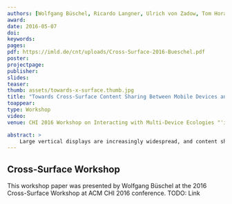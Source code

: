```yaml
---
authors: [Wolfgang Büschel, Ricardo Langner, Ulrich von Zadow, Tom Horak, Raimund Dachselt]
award:
date: 2016-05-07
doi:
keywords:
pages:
pdf: https://imld.de/cnt/uploads/Cross-Surface-2016-Bueschel.pdf
poster:
projectpage:
publisher:
slides:
teaser:
thumb: assets/towards-x-surface.thumb.jpg
title: "Towards Cross-Surface Content Sharing Between Mobile Devices and Large Displays in the Wild"
toappear:
type: Workshop
video:
venue: CHI 2016 Workshop on Interacting with Multi-Device Ecologies "'in the Wild"'

abstract: >
    Large vertical displays are increasingly widespread, and content sharing between them and personal mobile devices is central to many usage scenarios. Research has already led to manifold interaction techniques. In most cases however, they do not lend themselves for realistic, in-the-wild usage. In this paper we present our research towards bridging the gap to real world usage. We address the issues of awareness & connectivity as well as privacy, which we believe to be two important aspects of BYOD (bring your own device) content sharing between public displays and mobile devices.
---
```


## Cross-Surface Workshop
This workshop paper was presented by Wolfgang Büschel at the 2016 Cross-Surface Workshop at ACM CHI 2016 conference.
TODO: Link